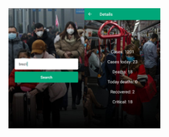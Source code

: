 <div style="display: flex;">
  <img alt="home" src=".readme/bg_home.jpeg" width="30%">
  <img alt="details" src=".readme/bg_details.jpeg" width="30%">
</div>
